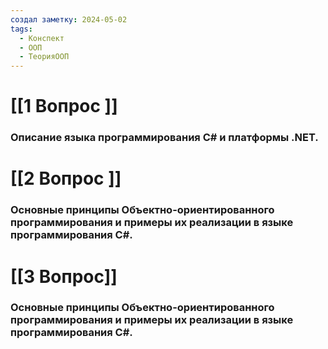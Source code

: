 ```yaml
---
создал заметку: 2024-05-02
tags:
  - Конспект
  - ООП
  - ТеорияООП
---
```

# [[1 Вопрос ]]
### Описание языка программирования С# и платформы .NET. 
# [[2 Вопрос ]]
### Основные принципы Объектно-ориентированного программирования и примеры их реализации в языке программирования C\#.
# [[3 Вопрос]]
### Основные принципы Объектно-ориентированного программирования и примеры их реализации в языке программирования C\#.